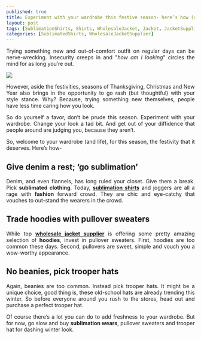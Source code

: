 ```yaml
---
published: true
title: Experiment with your wardrobe this festive season- here’s how (and why)
layout: post
tags: [SublimationShirts, Shirts, WholesaleJacket, Jacket, JacketSupplier, SublimatedJackets, Fashion, OnlineShopping]
categories: [SublimatedShirts, WholesaleJacketSupplier]
---
```

<p style="text-align: justify;">Trying something new and out-of-comfort outfit on regular days can be nerve-wrecking. Insecurity creeps in and "<i>how am I looking</i>" circles the mind for as long you’re out.</p>

<p><img src="http://www.oasissublimation.com/wp-content/uploads/2016/11/sublimated-jacket-768x384.jpg"></p>

<p style="text-align: justify;">However, aside the festivities, seasons of Thanksgiving, Christmas and New Year also brings in the opportunity to go rash (but thoughtful) with your style stance. Why? Because, trying something new themselves, people have less time caring how you look.</p>

<p style="text-align: justify;">So do yourself a favor, don’t be prude this season. Experiment with your wardrobe. Change your look a tad bit. And get out of your diffidence that people around are judging you, because they aren’t.</p>

<p style="text-align: justify;">So, welcome to your wardrobe (and life), for this season, the festivity that it deserves. Here’s how-</p>

<h2>Give denim a rest; ‘go sublimation’</h2>

<p style="text-align: justify;">Denim, and even flannels, has long ruled your closet. Give them a break. Pick <b>sublimated clothing</b>. Today, <a href="http://www.oasissublimation.com/wholesale/sublimation-shirts/" target="_blank"><b>sublimation shirts</b></a> and joggers are all a rage with <b>fashion</b> forward crowd. They are chic and eye-catchy that vouches to out-stand the wearers in the crowd.</p>

<h2>Trade hoodies with pullover sweaters</h2>

<p style="text-align: justify;">While top <a href="http://www.oasissublimation.com/wholesale/sublimated-jackets/" target="_blank"><b>wholesale jacket supplier</b></a> is offering some pretty amazing selection of <b>hoodies</b>, invest in pullover sweaters. First, hoodies are too common these days. Second, pullovers are sweet, simple and vouch you a wow-worthy appearance.</p>

<h2>No beanies, pick trooper hats</h2>

<p style="text-align: justify;">Again, beanies are too common. Instead pick trooper hats. It might be a unique choice, good thing is, these old-school hats are already trending this winter. So before everyone around you rush to the stores, head out and purchase a perfect trooper hat.</p>

<p style="text-align: justify;">Of course there’s a lot you can do to add freshness to your wardrobe. But for now, go slow and buy <b>sublimation wears</b>, pullover sweaters and trooper hat for dashing winter look.</p>